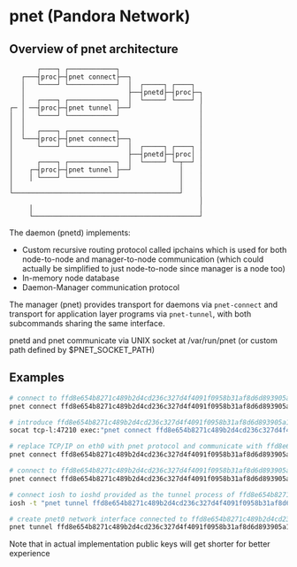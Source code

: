 # pnet (Pandora Network)
## Overview of pnet architecture
```
       ┌────┐ ┌────────────┐
   ┌───┤proc├─┤pnet connect├──┐
   │   └────┘ └────────────┘  │  ┌─────┐ ┌────┐
   │                          ├──┤pnetd├─┤proc├─┐
   │   ┌────┐ ┌────────────┐  │  └─────┘ └────┘ │
┌─ │ ──┤proc├─┤pnet tunnel ├──┘                 │
│  │   └────┘ └────────────┘                    │
│  │                                            │
│  │   ┌────┐ ┌────────────┐                    │
│  └───┤proc├─┤pnet connect├──┐                 │
│      └────┘ └────────────┘  │  ┌─────┐ ┌────┐ │
│                             ├──┤pnetd├─┤proc│ │
│      ┌────┐ ┌────────────┐  │  └─────┘ └─┬──┘ │
│    ┌─┤proc├─┤pnet tunnel ├──┘            │    │
│    │ └────┘ └────────────┘               │    │
│                                          │    │
└──────────────────────────────────────────┘    │
                                                │
     │                                          │
     └──────────────────────────────────────────┘

```

The daemon (pnetd) implements:
- Custom recursive routing protocol called ipchains which is used for both node-to-node and manager-to-node communication (which could actually be simplified to just node-to-node since manager is a node too)
- In-memory node database
- Daemon-Manager communication protocol

The manager (pnet) provides transport for daemons via `pnet-connect` and transport for application layer programs via `pnet-tunnel`, with both subcommands sharing the same interface.

pnetd and pnet communicate via UNIX socket at /var/run/pnet (or custom path defined by $PNET_SOCKET_PATH)

## Examples
```sh
# connect to ffd8e654b8271c489b2d4cd236c327d4f4091f0958b31af8d6d893905a1ef6c3 via "socat tcp:example.com:47210 -"
pnet connect ffd8e654b8271c489b2d4cd236c327d4f4091f0958b31af8d6d893905a1ef6c3 "socat tcp:example.com:47210 -"

# introduce ffd8e654b8271c489b2d4cd236c327d4f4091f0958b31af8d6d893905a1ef6c3 to the network when it's connection is accepted by `socat tcp-l:47210`
socat tcp-l:47210 exec:"pnet connect ffd8e654b8271c489b2d4cd236c327d4f4091f0958b31af8d6d893905a1ef6c3 -"

# replace TCP/IP on eth0 with pnet protocol and communicate with ffd8e654b8271c489b2d4cd236c327d4f4091f0958b31af8d6d893905a1ef6c3 on other end
pnet connect ffd8e654b8271c489b2d4cd236c327d4f4091f0958b31af8d6d893905a1ef6c3 "socat interface:eth0 -"

# connect to ffd8e654b8271c489b2d4cd236c327d4f4091f0958b31af8d6d893905a1ef6c3 via bluetooth socket on channel 3
pnet connect ffd8e654b8271c489b2d4cd236c327d4f4091f0958b31af8d6d893905a1ef6c3 "rfcomm connect /dev/rfcomm0 00:B0:D0:63:C2:26 3"

# connect iosh to ioshd provided as the tunnel process of ffd8e654b8271c489b2d4cd236c327d4f4091f0958b31af8d6d893905a1ef6c3
iosh -t "pnet tunnel ffd8e654b8271c489b2d4cd236c327d4f4091f0958b31af8d6d893905a1ef6c3 -" sh

# create pnet0 network interface connected to ffd8e654b8271c489b2d4cd236c327d4f4091f0958b31af8d6d893905a1ef6c3
pnet tunnel ffd8e654b8271c489b2d4cd236c327d4f4091f0958b31af8d6d893905a1ef6c3 "socat tun,iff-up,device-name=pnet0 -"
```

Note that in actual implementation public keys will get shorter for better experience
